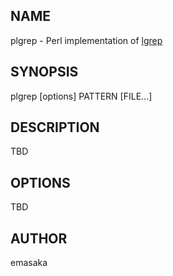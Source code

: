 ## NAME

plgrep - Perl implementation of [lgrep](http://www.ff.iij4u.or.jp/~nrt/lv/)

## SYNOPSIS

plgrep [options] PATTERN [FILE...]

## DESCRIPTION

TBD

## OPTIONS

TBD

## AUTHOR

emasaka
